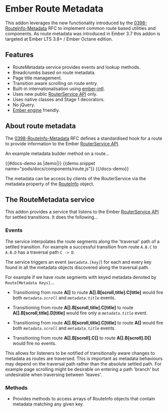 # Ember Route Metadata

This addon leverages the new functionality introduced by the [0398-RouteInfo-Metadata](https://github.com/emberjs/rfcs/blob/master/text/0398-RouteInfo-Metadata.md) 
RFC to implement common route based utilities and components. As route metadata was introduced in Ember 3.7 this
addon is targeted at Ember LTS 3.8+ / Ember Octane edition. 

## Features

* RouteMetadata service provides events and lookup methods.
* Breadcrumbs based on route metadata.
* Page title management.
* Transition aware scrolling on route entry. 
* Built-in internationalisation using [ember-intl](https://github.com/ember-intl/ember-intl).
* Uses new public [RouterService API](https://api.emberjs.com/ember/release/classes/RouterService) only.
* Uses native classes and Stage 1 decorators.
* No jQuery.
* [Ember engine](https://github.com/ember-engines/ember-engines) friendly.

## About route metadata

The [0398-RouteInfo-Metadata](https://github.com/emberjs/rfcs/blob/master/text/0398-RouteInfo-Metadata.md) RFC defines a 
standardised hook for a route to provide information to the Ember [RouterService API](https://api.emberjs.com/ember/release/classes/RouterService). 

An example metadata builder method on a route...

{{#docs-demo as |demo|}}
  {{demo.snippet name="pods/docs/components/route.js"}}
{{/docs-demo}}

The metadata can be access by clients of the RouterService via the metadata property of the 
[RouteInfo](https://api.emberjs.com/ember/release/classes/RouteInfoWithAttributes) object.

## The RouteMetadata service

This addon provides a service that listens to the Ember [RouterService API](https://api.emberjs.com/ember/release/classes/RouterService)
for settled transitions. It does the following...

### Events

The service interpolates the route segments along the 'traversal' path of a settled transition. For example a successful 
transition from route `A.B.C` to `A.B.D` has a traversal path `C -> D`. 

The service triggers an event (_`metadata.[key]`_) for each and every key found in all the metadata objects discovered 
along the traversal path. 

For example if we have route segments with keyed metadata denoted by `Route[Metadata Keys]`...

 * Transitioning from route **A[]** to route **A[].B[scroll,title].C[title]** would fire both _`metadata.scroll`_ 
 and _`metadata.title`_ events.

 * Transitioning from route **A[].B[scroll,title].C[title]** to route **A[].B[scroll,title].D[title]** would fire only a 
   _`metadata.title`_ event.

 * Transitioning from route **A[].B[scroll,title].C[title]** to route **A[]** would fire both _`metadata.scroll`_ 
 and _`metadata.title`_ events.

 * Transitioning from route **A[].B[scroll].C[]** to route **A[].B[scroll].D[]** would fire no events.

This allows for listeners to be notified of transitionally aware changes to metadata as routes are traversed. This is 
important as metadata behaviours may depend on the traversal path rather than the absolute settled path. For example page 
scrolling might be desirable on entering a path 'branch' but undesirable when traversing between 'leaves'.


### Methods

* Provides methods to access arrays of RouteInfo objects that contain metadata matching any given key.

